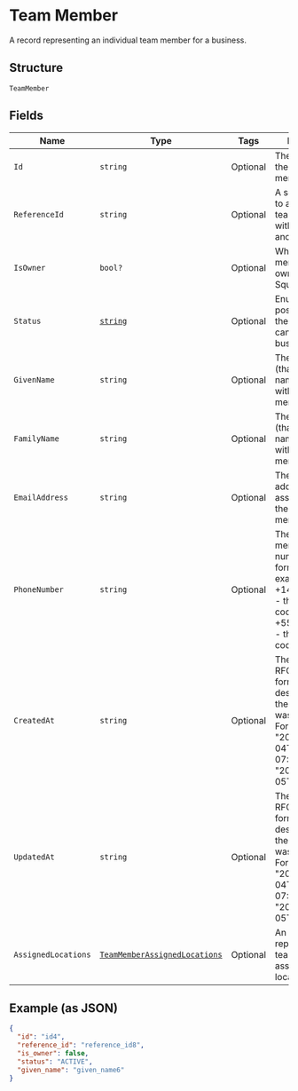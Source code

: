 
# Team Member

A record representing an individual team member for a business.

## Structure

`TeamMember`

## Fields

| Name | Type | Tags | Description |
|  --- | --- | --- | --- |
| `Id` | `string` | Optional | The unique ID for the team member. |
| `ReferenceId` | `string` | Optional | A second ID used to associate the team member with an entity in another system. |
| `IsOwner` | `bool?` | Optional | Whether the team member is the owner of the Square account. |
| `Status` | [`string`](../../doc/models/team-member-status.md) | Optional | Enumerates the possible statuses the team member can have within a business. |
| `GivenName` | `string` | Optional | The given name (that is, the first name) associated with the team member. |
| `FamilyName` | `string` | Optional | The family name (that is, the last name) associated with the team member. |
| `EmailAddress` | `string` | Optional | The email address associated with the team member. |
| `PhoneNumber` | `string` | Optional | The team member's phone number, in E.164 format. For example:<br>+14155552671 - the country code is 1 for US<br>+551155256325 - the country code is 55 for BR |
| `CreatedAt` | `string` | Optional | The timestamp, in RFC 3339 format, describing when the team member was created.<br>For example, "2018-10-04T04:00:00-07:00" or "2019-02-05T12:00:00Z". |
| `UpdatedAt` | `string` | Optional | The timestamp, in RFC 3339 format, describing when the team member was last updated.<br>For example, "2018-10-04T04:00:00-07:00" or "2019-02-05T12:00:00Z". |
| `AssignedLocations` | [`TeamMemberAssignedLocations`](../../doc/models/team-member-assigned-locations.md) | Optional | An object that represents a team member's assignment to locations. |

## Example (as JSON)

```json
{
  "id": "id4",
  "reference_id": "reference_id8",
  "is_owner": false,
  "status": "ACTIVE",
  "given_name": "given_name6"
}
```

